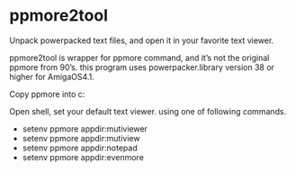 # ppmore2tool
Unpack powerpacked text files, and open it in your favorite text viewer.

ppmore2tool is wrapper for ppmore command, and it’s not the original ppmore from 90’s.
this program uses powerpacker.library version 38 or higher for AmigaOS4.1.

Copy ppmore into c:

Open shell, set your default text viewer.
using one of following commands.

* setenv ppmore appdir:mutiviewer
* setenv ppmore appdir:mutiview
* setenv ppmore appdir:notepad
* setenv ppmore appdir:evenmore

